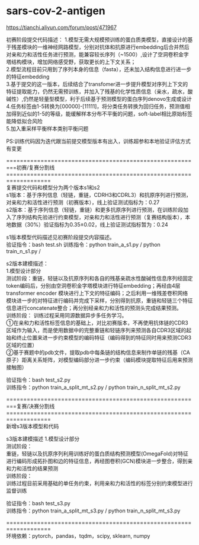 # sars-cov-2-antigen  
https://tianchi.aliyun.com/forum/post/471967  

初赛阶段提交代码描述：
1.模型无需大规模预训练的蛋白质类模型，直接设计的基于残差模块的一维神经网路模型，分别对抗体和抗原进行embedding后合并然后对亲和力和活性任务进行预测，能兼容较长序列（~1500）,设计了空洞卷积金字塔结构模块，增加网络感受野，获取更长的上下文关系；  
2.模型流程目前只用到了序列本身的信息（fasta），还未加入结构信息进行进一步的特征embedding    
3.基于提交的这一版本，后续结合了transfomer进一步提升模型对序列上下文的特征提取能力，仍然无需预训练，并加入了残基的化学性质信息（亲水，疏水，酸碱性）,仍然是轻量型模型，利于后续基于预测模型的蛋白序列denovo生成或设计    
4.任务标签由1-5转换为[00000]-[11111]，将分类任务转换为回归任务，预测值相加得到近似的1-5的等级，能缓解样本分布不平衡的问题，soft-label相比原始标签能降低拟合风险   
5.加入重采样平衡样本类别平衡问题    

PS:训练代码因为迭代跟当前提交模型版本有出入，训练超参和本地验证评估方式有变更

=========================================================初赛/复赛分割线===================================================================   
复赛提交代码和模型分为两个版本s1和s2    
s1版本：基于序列信息（轻链，重链，CDRH3和CDRL3）和抗原序列进行预测，对亲和力和活性进行预测（初赛版本），线上验证测试指标为：0.27    
s2版本：基于序列信息（轻链，重链）和更多抗原序列进行预测，在训练阶段加入了序列结构先验进行约束模型，对亲和力和活性进行预测（复赛结构版本），本地数据（30%）验证指标为0.35±0.02，线上验证测试指标暂为：0.24

s1版本模型代码描述见初赛阶段提交内容描述。    
验证指令：bash test.sh
训练指令：python train_a_s1.py  /  python train_n_s1.py  /  

s2版本建模描述：    
1.模型设计部分  
测试阶段：重链，轻链以及抗原序列和各自的残基亲疏水性酸碱性信息序列经固定token编码后，分别由空洞卷积金字塔模块进行特征embedding；再经由4层transformer encoder 模块进行上下文的特征编码；之后利用一维残差卷积网络模块进一步的对特征进行编码并完成下采样，分别得到抗原，重链和轻链三个特征信息进行concatenate整合；再分别经亲和力和活性的预测头完成结果预测。    
训练阶段：
训练过程采用同源数据异步多任务学习。    
①在亲和力和活性标签信息的基础上，对比初赛版本，不再使用抗体链的CDR3区域作为输入，而是使用数据中的完整重链和轻链序列来预测各自CDR3区域的起始和终止位置来进一步约束模型的编码特征（编码得到的特征同时用来预测CDR3区域的位置）     
②基于赛题中的pdb文件，提取pdb中每条链的结构信息来制作单链的残基（CA原子）距离关系矩阵，对模型编码部分进一步约束（编码模块提取特征后用来预测接触图）

验证指令：bash test_s2.py   
训练指令：python train_a_split_mt_s2.py  /  python train_n_split_mt_s2.py   


=========================================================复赛/决赛分割线===================================================================   
新增s3版本模型和代码

s3版本建模描述
1.模型设计部分  
测试阶段：  
重链，轻链以及抗原序列利用训练好的蛋白质结构预测模型(OmegaFold)对特征进行编码形成拓扑图和边的特征信息，再经图卷积(GCN)模块进一步整合，得到亲和力和活性的结果预测  
训练阶段：  
训练过程目前采用基础的单任务约束，利用亲和力和活性的标签分别约束模型进行监督训练  

验证指令：bash test_s3.py   
训练指令：python train_a_split_mt_s3.py  /  python train_n_split_mt_s3.py   

===================================================================   
环境依赖：pytorch，pandas，tqdm，scipy, sklearn, numpy


